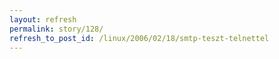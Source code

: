 ```yaml
---
layout: refresh
permalink: story/128/
refresh_to_post_id: /linux/2006/02/18/smtp-teszt-telnettel
---
```

